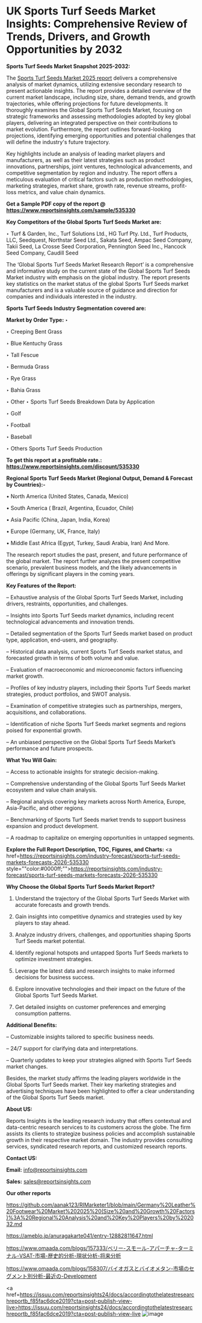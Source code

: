 # UK Sports Turf Seeds Market Insights: Comprehensive Review of Trends, Drivers, and Growth Opportunities by 2032

<strong>Sports Turf Seeds Market Snapshot 2025-2032:</strong>

The <a href=https://www.reportsinsights.com/sample/535330>Sports Turf Seeds Market 2025 report</a> delivers a comprehensive analysis of market dynamics, utilizing extensive secondary research to present actionable insights. The report provides a detailed overview of the current market landscape, including size, share, demand trends, and growth trajectories, while offering projections for future developments. It thoroughly examines the Global Sports Turf Seeds Market, focusing on strategic frameworks and assessing methodologies adopted by key global players, delivering an integrated perspective on their contributions to market evolution. Furthermore, the report outlines forward-looking projections, identifying emerging opportunities and potential challenges that will define the industry's future trajectory.

Key highlights include an analysis of leading market players and manufacturers, as well as their latest strategies such as product innovations, partnerships, joint ventures, technological advancements, and competitive segmentation by region and industry. The report offers a meticulous evaluation of critical factors such as production methodologies, marketing strategies, market share, growth rate, revenue streams, profit-loss metrics, and value chain dynamics.

<strong>Get a Sample PDF copy of the report @ <a href=https://www.reportsinsights.com/sample/535330 style=color:#0000ff;>https://www.reportsinsights.com/sample/535330</a></strong>

<strong>Key Competitors of the Global Sports Turf Seeds Market are:</strong>

‣ Turf & Garden, Inc., Turf Solutions Ltd., HG Turf Pty. Ltd., Turf Products, LLC, Seedquest, Northstar Seed Ltd., Sakata Seed, Ampac Seed Company, Takii Seed, La Crosse Seed Corporation, Pennington Seed Inc., Hancock Seed Company, Caudill Seed

The ‘Global Sports Turf Seeds Market Research Report’ is a comprehensive and informative study on the current state of the Global Sports Turf Seeds Market industry with emphasis on the global industry. The report presents key statistics on the market status of the global Sports Turf Seeds market manufacturers and is a valuable source of guidance and direction for companies and individuals interested in the industry.

<strong>Sports Turf Seeds Industry Segmentation covered are:</strong>

<strong>Market by Order Type: </strong>
‣ 

‣ Creeping Bent Grass

‣ Blue Kentuchy Grass

‣ Tall Fescue

‣ Bermuda Grass

‣ Rye Grass

‣ Bahia Grass

‣ Other
‣ Sports Turf Seeds Breakdown Data by Application

‣ Golf

‣ Football

‣ Baseball

‣ Others
Sports Turf Seeds Production

<strong>To get this report at a profitable rate.: <a href=https://www.reportsinsights.com/discount/535330 style=color:#0000ff;>https://www.reportsinsights.com/discount/535330</a></strong>

<strong>Regional Sports Turf Seeds Market (Regional Output, Demand &amp; Forecast by Countries):-</strong>

• North America (United States, Canada, Mexico)

• South America ( Brazil, Argentina, Ecuador, Chile)

• Asia Pacific (China, Japan, India, Korea)

• Europe (Germany, UK, France, Italy)

• Middle East Africa (Egypt, Turkey, Saudi Arabia, Iran) And More.

The research report studies the past, present, and future performance of the global market. The report further analyzes the present competitive scenario, prevalent business models, and the likely advancements in offerings by significant players in the coming years.

<strong>Key Features of the Report:</strong>

– Exhaustive analysis of the Global Sports Turf Seeds Market, including drivers, restraints, opportunities, and challenges.

– Insights into Sports Turf Seeds market dynamics, including recent technological advancements and innovation trends.

– Detailed segmentation of the Sports Turf Seeds market based on product type, application, end-users, and geography.

– Historical data analysis, current Sports Turf Seeds market status, and forecasted growth in terms of both volume and value.

– Evaluation of macroeconomic and microeconomic factors influencing market growth.

– Profiles of key industry players, including their Sports Turf Seeds market strategies, product portfolios, and SWOT analysis.

– Examination of competitive strategies such as partnerships, mergers, acquisitions, and collaborations.

– Identification of niche Sports Turf Seeds market segments and regions poised for exponential growth.

– An unbiased perspective on the Global Sports Turf Seeds Market’s performance and future prospects.

<strong>What You Will Gain:</strong>

– Access to actionable insights for strategic decision-making.

– Comprehensive understanding of the Global Sports Turf Seeds Market ecosystem and value chain analysis.

– Regional analysis covering key markets across North America, Europe, Asia-Pacific, and other regions.

– Benchmarking of Sports Turf Seeds market trends to support business expansion and product development.

– A roadmap to capitalize on emerging opportunities in untapped segments.

<strong>Explore the Full Report Description, TOC, Figures, and Charts:</strong>
<a href=https://reportsinsights.com/industry-forecast/sports-turf-seeds-markets-forecasts-2026-535330 style=""color:#0000ff;"">https://reportsinsights.com/industry-forecast/sports-turf-seeds-markets-forecasts-2026-535330</a>

<strong>Why Choose the Global Sports Turf Seeds Market Report?</strong>

1. Understand the trajectory of the Global Sports Turf Seeds Market with accurate forecasts and growth trends.

2. Gain insights into competitive dynamics and strategies used by key players to stay ahead.

3. Analyze industry drivers, challenges, and opportunities shaping Sports Turf Seeds market potential.

4. Identify regional hotspots and untapped Sports Turf Seeds markets to optimize investment strategies.

5. Leverage the latest data and research insights to make informed decisions for business success.

6. Explore innovative technologies and their impact on the future of the Global Sports Turf Seeds Market.

7. Get detailed insights on customer preferences and emerging consumption patterns.

<strong>Additional Benefits:</strong>

– Customizable insights tailored to specific business needs.

– 24/7 support for clarifying data and interpretations.

– Quarterly updates to keep your strategies aligned with Sports Turf Seeds market changes.

Besides, the market study affirms the leading players worldwide in the Global Sports Turf Seeds market. Their key marketing strategies and advertising techniques have been highlighted to offer a clear understanding of the Global Sports Turf Seeds market.

<strong><strong>About US</strong>:</strong>

Reports Insights is the leading research industry that offers contextual and data-centric research services to its customers across the globe. The firm assists its clients to strategize business policies and accomplish sustainable growth in their respective market domain. The industry provides consulting services, syndicated research reports, and customized research reports.

<strong>Contact US:</strong>

<p class=><b>Email:</b> <a href=mailto:info@reportsinsights.com>info@reportsinsights.com</a></p>
<p class=><b>Sales:</b> <a href=mailto:sales@reportsinsights.com>sales@reportsinsights.com</a></p>

<strong>Our other reports</strong>

<a href=https://github.com/aanak123/RIMarketer1/blob/main/Germany%20Leather%20Footwear%20Market%202025%20(Size%20and%20Growth%20Factors)%3A%20Regional%20Analysis%20and%20Key%20Players%20by%202032.md>https://github.com/aanak123/RIMarketer1/blob/main/Germany%20Leather%20Footwear%20Market%202025%20(Size%20and%20Growth%20Factors)%3A%20Regional%20Analysis%20and%20Key%20Players%20by%202032.md</a>

<a href=https://ameblo.jp/anuragakarte041/entry-12882811647.html>https://ameblo.jp/anuragakarte041/entry-12882811647.html</a>

<a href=https://www.omaada.com/blogs/157333/ベリー-スモール-アパーチャ-ターミナル-VSAT-市場-歴史的分析-現状分析-将来分析>https://www.omaada.com/blogs/157333/ベリー-スモール-アパーチャ-ターミナル-VSAT-市場-歴史的分析-現状分析-将来分析</a>

<a href=https://www.omaada.com/blogs/158307/バイオガスとバイオメタン-市場のセグメント別分析-最近の-Development>https://www.omaada.com/blogs/158307/バイオガスとバイオメタン-市場のセグメント別分析-最近の-Development</a>

<a href=https://issuu.com/reportsinsights24/docs/accordingtothelatestresearchreportb_f85fac6dce2019?cta=post-publish-view-live>https://issuu.com/reportsinsights24/docs/accordingtothelatestresearchreportb_f85fac6dce2019?cta=post-publish-view-live</a>
![image](https://github.com/user-attachments/assets/f0ba99d0-d226-42df-855b-d018513ca6e0)
